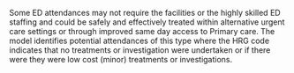 Some ED attendances may not require the facilities or the highly skilled ED staffing and could be safely and effectively treated within alternative urgent care settings or through improved same day access to Primary care. The model identifies potential attendances of this type where the HRG code indicates that no treatments or investigation were undertaken or if there were they were low cost (minor) treatments or investigations.